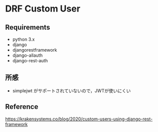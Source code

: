 # DRF Custom User

## Requirements

- python 3.x
- django
- djangorestframework
- django-allauth
- django-rest-auth

## 所感

- simplejwt がサポートされていないので，JWTが使いにくい

## Reference

https://krakensystems.co/blog/2020/custom-users-using-django-rest-framework
